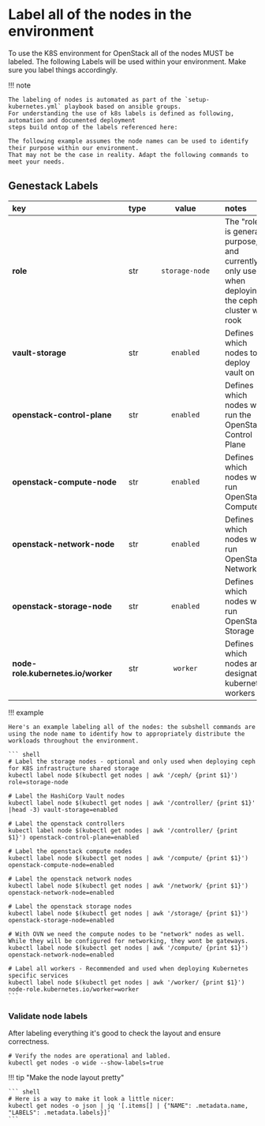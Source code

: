 # Label all of the nodes in the environment

To use the K8S environment for OpenStack all of the nodes MUST be labeled. The following Labels will be used within your environment.
Make sure you label things accordingly.

!!! note

    The labeling of nodes is automated as part of the `setup-kubernetes.yml` playbook based on ansible groups.
    For understanding the use of k8s labels is defined as following, automation and documented deployment
    steps build ontop of the labels referenced here:

    The following example assumes the node names can be used to identify their purpose within our environment.
    That may not be the case in reality. Adapt the following commands to meet your needs.

## Genestack Labels

| <div style="width:220px">key</div> | type | <div style="width:128px">value</div>  | notes |
|:-----|--|:----------------:|:------|
| **role** | str | `storage-node` | The "role" is general purpose, and currently only used when deploying the ceph cluster with rook |
| **vault-storage** | str | `enabled` | Defines which nodes to deploy vault on |
| **openstack-control-plane** | str| `enabled` | Defines which nodes will run the OpenStack Control Plane |
| **openstack-compute-node** | str|`enabled` | Defines which nodes will run OpenStack Compute |
| **openstack-network-node** | str|`enabled` | Defines which nodes will run OpenStack Networking |
| **openstack-storage-node** | str|`enabled` | Defines which nodes will run OpenStack Storage |
| **node-role.kubernetes.io/worker** |str| `worker` | Defines which nodes are designated kubernetes workers |

!!! example

    Here's an example labeling all of the nodes: the subshell commands are using the node name to identify how to appropriately distribute the workloads throughout the environment.

    ``` shell
    # Label the storage nodes - optional and only used when deploying ceph for K8S infrastructure shared storage
    kubectl label node $(kubectl get nodes | awk '/ceph/ {print $1}') role=storage-node

    # Label the HashiCorp Vault nodes
    kubectl label node $(kubectl get nodes | awk '/controller/ {print $1}' |head -3) vault-storage=enabled

    # Label the openstack controllers
    kubectl label node $(kubectl get nodes | awk '/controller/ {print $1}') openstack-control-plane=enabled

    # Label the openstack compute nodes
    kubectl label node $(kubectl get nodes | awk '/compute/ {print $1}') openstack-compute-node=enabled

    # Label the openstack network nodes
    kubectl label node $(kubectl get nodes | awk '/network/ {print $1}') openstack-network-node=enabled

    # Label the openstack storage nodes
    kubectl label node $(kubectl get nodes | awk '/storage/ {print $1}') openstack-storage-node=enabled

    # With OVN we need the compute nodes to be "network" nodes as well. While they will be configured for networking, they wont be gateways.
    kubectl label node $(kubectl get nodes | awk '/compute/ {print $1}') openstack-network-node=enabled

    # Label all workers - Recommended and used when deploying Kubernetes specific services
    kubectl label node $(kubectl get nodes | awk '/worker/ {print $1}')  node-role.kubernetes.io/worker=worker
    ```

### Validate node labels

After labeling everything it's good to check the layout and ensure correctness.

``` shell
# Verify the nodes are operational and labled.
kubectl get nodes -o wide --show-labels=true
```

!!! tip "Make the node layout pretty"

    ``` shell
    # Here is a way to make it look a little nicer:
    kubectl get nodes -o json | jq '[.items[] | {"NAME": .metadata.name, "LABELS": .metadata.labels}]'
    ```

